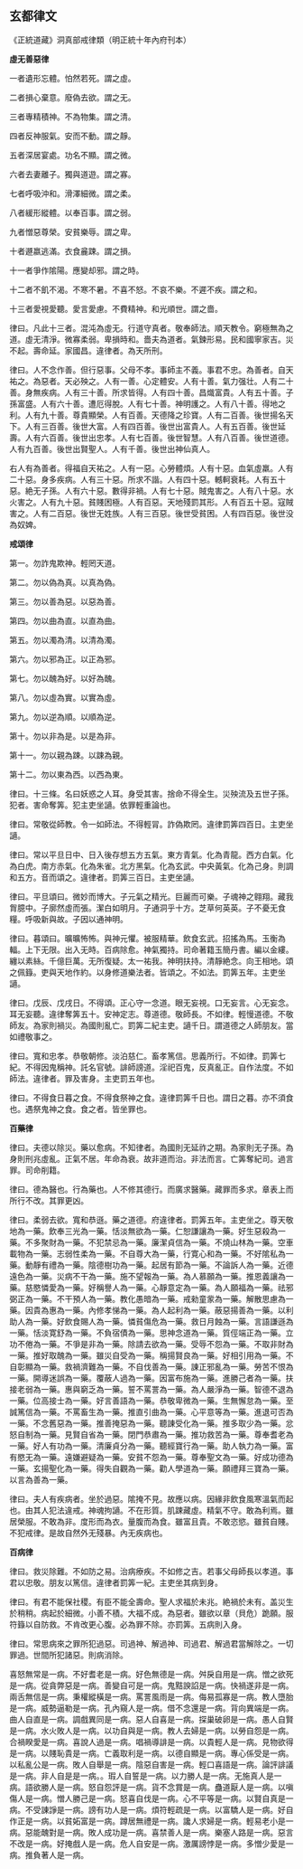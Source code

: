 ## 玄都律文

《正統道藏》洞真部戒律類（明正統十年內府刊本）

**虛无善惡律**

一者遺形忘體。怕然若死。謂之虛。

二者損心棄意。廢偽去欲。謂之无。

三者專精積神。不為物集。謂之清。

四者反神服氣。安而不動。謂之靜。

五者深居宴處。功名不顯。謂之微。

六者去妻離子。獨與道遊。謂之寡。

七者呼吸沖和。滑澤細微。謂之柔。

八者緩形縱體。以奉百事。謂之弱。

九者憎惡尊榮。安貧樂辱。謂之卑。

十者遯嬴逃滿。衣食麄踈。謂之損。

十一者爭作隂陽。應變却邪。謂之時。

十二者不飢不渴。不寒不暑。不喜不怒。不哀不樂。不遲不疾。謂之和。

十三者愛視愛聽。愛言愛慮。不費精神。和光順世。謂之嗇。

律曰。凡此十三者。混沌為虛无。行道守真者。敬奉師法。順天教令。窮極無為之道。虛无清淨。微寡柔弱。卑損時和。嗇夫為道者。氣鍊形易。民和國寧家吉。災不起。壽命延。家國昌。違律者。為天所刑。

律曰。人不念作善。但行惡事。父母不孝。事師主不義。事君不忠。為善者。自天祐之。為惡者。天必殃之。人有一善。心定體安。人有十善。氣力强壮。人有二十善。身無疾病。人有三十善。所求皆得。人有四十善。昌熾富貴。人有五十善。子孫富盛。人有六十善。遭厄得脫。人有七十善。神明護之。人有八十善。得地之利。人有九十善。尊貴顯榮。人有百善。天德降之珍寶。人有二百善。後世揚名天下。人有三百善。後世大富。人有四百善。後世出富貴人。人有五百善。後世延壽。人有六百善。後世出忠孝。人有七百善。後世智慧。人有八百善。後世道德。人有九百善。後世出賢聖人。人有千善。後世出神仙真人。

右人有為善者。得福自天祐之。人有一惡。心勞體煩。人有十惡。血氣虛羸。人有二十惡。身多疾病。人有三十惡。所求不諧。人有四十惡。轗軻衰耗。人有五十惡。絶无子孫。人有六十惡。數得非禍。人有七十惡。賊鬼害之。人有八十惡。水火害之。人有九十惡。貧賤困極。人有百惡。天地殘罰其形。人有百五十惡。寇賊害之。人有二百惡。後世无姓族。人有三百惡。後世受貧困。人有四百惡。後世没為奴婢。

**戒頌律**

第一。勿詐鬼欺神。輕罔天道。

第二。勿以偽為真。以真為偽。

第三。勿以善為惡。以惡為善。

第四。勿以曲為直。以直為曲。

第五。勿以濁為清。以清為濁。

第六。勿以邪為正。以正為邪。

第七。勿以醜為好。以好為醜。

第八。勿以虛為實。以實為虛。

第九。勿以逆為順。以順為逆。

第十。勿以非為是。以是為非。

第十一。勿以親為踈。以踈為親。

第十二。勿以東為西。以西為東。

律曰。十三條。名曰妖惑之人耳。身受其害。捨命不得全生。災殃流及五世子孫。犯者。害命奪筭。犯主吏坐讁。依罪輕重論也。

律曰。常敬從師教。令一如師法。不得輕冐。詐偽欺罔。違律罰筭四百日。主吏坐讁。

律曰。常以平旦日中、日入後存想五方五氣。東方青氣。化為青龍。西方白氣。化為白虎。南方赤氣。化為朱雀。北方黑氣。化為玄武。中央黃氣。化為己身。則調和五方。音而頌之。違律者。罰筭三百日。主吏坐讁。

律曰。平旦頌曰。微妙而博大。子元氣之精光。巨麗而可樂。子魂神之翱翔。藏我胷臆中。子廓然虛而張。潔白如明月。子通洞乎十方。芝草何英英。子不憂无食糧。呼吸新與故。子因以通神明。

律曰。暮頌曰。曠曠怖怖。與神元懼。被服精華。飲食玄武。招搖為馬。玉衡為輻。上下无限。出入无時。百病除愈。神氣獨持。司命著籍玉簡丹書。編以金縷。纏以素絲。千億巨萬。无所復疑。太一祐我。神明扶持。清靜絶念。向王相地。頌之佩籙。吏與天地作約。以身修道樂法者。皆頌之。不如法。罰筭五年。主吏坐讁。

律曰。戊辰、戊戌日。不得頌。正心守一念道。眼无妄視。口无妄言。心无妄念。耳无妄聽。違律奪筭五十。安神定志。尊道德。敬師長。不如律。輕慢道德。不敬師友。為家則禍災。為國則亂亡。罰筭二紀主吏。讁千日。謂道德之人師朋友。當如禮敬事之。

律曰。寬和忠孝。恭敬朝修。淡泊慈仁。畜孝篤信。思義所行。不如律。罰筭七紀。不得因鬼稱神。託名官號。誹師謗道。淫祀百鬼，反真亂正。自作法度。不如師法。違律者。罪及害身。主吏罰五年也。

律曰。不得食日暮之食。不得食祭神之食。違律罰筭千日也。謂日之暮。亦不須食也。遇祭鬼神之食。食之者。皆坐罪也。

**百藥律**

律曰。夫德以除災。藥以愈病。不知律者。為國則无延祚之期。為家則无子孫。為身則刑兆虛亂。正氣不居。年命為衰。故非道而治。非法而言。亡筭奪紀司。過言罪。司命削籍。

律曰。德為醫也。行為藥也。人不修其德行。而廣求醫藥。藏罪而多求。章表上而所行不改。其罪更凶。

律曰。柔弱去欲。寬和恭遜。藥之道德。府違律者。罰筭五年。主吏坐之。尊天敬地為一藥。飲奉三光為一藥。恬淡無欲為一藥。仁恕謙讓為一藥。好生惡殺為一藥。不多聚財為一藥。不犯禁忌為一藥。廉潔貞信為一藥。不燒山林為一藥。空車載物為一藥。志弱性柔為一藥。不自尊大為一藥，行寛心和為一藥。不好隂私為一藥。動靜有禮為一藥。陰德樹功為一藥。起居有節為一藥。不論訴人為一藥。近德遠色為一藥。災病不干為一藥。施不望報為一藥。為人慕願為一藥。推恩義讓為一藥。慈愍憐愛為一藥。好稱譽人為一藥。心靜意定為一藥。為人願福為一藥。祛邪弼正為一藥。不干預人為一藥。教化愚暗為一藥。戒勑童䝉為一藥。解散思慮為一藥。因貴為惠為一藥。內修孝悌為一藥。為人起利為一藥。蔽惡揚善為一藥。以利助人為一藥。好飲食賜人為一藥。憐貧傷危為一藥。救日月蝕為一藥。言語謙遜為一藥。恬淡寛舒為一藥。不負宿債為一藥。思神念道為一藥。質俓端正為一藥。立功不倦為一藥。不爭是非為一藥。除請去欲為一藥。受辱不怨為一藥。不取非財為一藥。推好取醜為一藥。雖災自受為一藥。稱揚賢良為一藥。好相引用為一藥。不自彰顯為一藥。救禍濟難為一藥。不自伐善為一藥。諌正邪亂為一藥。勞苦不恨為一藥。開導迷誤為一藥。覆蔽人過為一藥。因富布施為一藥。進勝己者為一藥。扶接老弱為一藥。惠與窮乏為一藥。誓不罵詈為一藥。為人嚴淨為一藥。智德不退為一藥。位高接士為一藥。好言善語為一藥。恭敬卑微為一藥。生無懈怠為一藥。至誠篤信為一藥。不罵畜生為一藥。推直引曲為一藥。心平意等為一藥。進退可否為一藥。不念舊惡為一藥。推善掩惡為一藥。聽諌受化為一藥。推多取少為一藥。忿怒自制為一藥。見賢自省為一藥。閉門恭肅為一藥。推功救苦為一藥。尊奉耆老為一藥。好人有功為一藥。清廉貞分為一藥。聽經寶行為一藥。助人執力為一藥。富有愍无為一藥。遠嫌避疑為一藥。安貧不怨為一藥。尊奉聖文為一藥。好成功德為一藥。玄揚聖化為一藥。得失自觀為一藥。勸人學道為一藥。願禮拜三寶為一藥。以言為善為一藥。

律曰。夫人有疾病者。坐於過惡。隂掩不見。故應以病。因緣非飲食風寒溫氣而起也。由其人犯法違戒。神魂拘讁。不在形質。肌踈藏虛。精氣不守。敢為利焉。雖居榮服。不敢為非。度形而為衣。量腹而為食。雖富且貴。不敢恣慾。雖貧自賤。不犯戒律。是故自然外无殘暴。內无疾病也。

**百病律**

律曰。救災除難。不如防之易。治病療疾。不如修之吉。若事父母師長以孝道。事君以忠敬。朋友以篤信。違律者罰筭一紀。主吏坐其病到身。

律曰。有君不能保社稷。有臣不能全壽命。聖人求福於未兆。絶禍於未有。盖災生於稍稍。病起於細微。小善不積。大福不成。為惡者。雖欲以章（貝危）跪願。服符籙以自防救。不肯改更心腹。必為罪不除。亦罰筭。五病則入身。

律曰。常思病來之罪所犯過惡。司過神、解過神、司過君、解過君當解除之。一切罪過。世間所犯諸惡。則病消除。

喜怒無常是一病。不好耆老是一病。好色無德是一病。舛戾自用是一病。憎之欲死是一病。從貪弊惡是一病。善變自可是一病。鬼黠諛諂是一病。快禍遂非是一病。兩舌無信是一病。秉權縱橫是一病。罵詈風雨是一病。侮易孤寡是一病。教人墮胎是一病。威勢逼勒是一病。孔內窺人是一病。借不念還是一病。背向異端是一病。曲人自直是一病。調戲異同是一病。惡人自喜是一病。探巢破卵是一病。愚人自賢是一病。水火敗人是一病。以功自與是一病。教人去婦是一病。以勞自怨是一病。合禍睽愛是一病。喜說人過是一病。唱禍導誹是一病。以貴輕人是一病。見物欲得是一病。以賤恥貴是一病。亡義取利是一病。以德自顯是一病。專心係受是一病。以私亂公是一病。敗人自舉是一病。陰惡自害是一病。輕口喜語是一病。論評誹議是一病。非人自是是一病。。瑕人自誓是一病。以力勝人是一病。无施真人是一病。語欲勝人是一病。怒自怨評是一病。貨不念賞是一病。蠱道厭人是一病。以嗔傷人是一病。憎人勝己是一病。怒喜自伐是一病。心不平等是一病。以賢自真是一病。不受諌諍是一病。謗有功人是一病。煩符輕疏是一病。以富驕人是一病。好自作正是一病。以貧妬富是一病。蹲居無禮是一病。讒人求婦是一病。輕易老小是一病。惡能醜對是一病。敗人成功是一病。喜禁善人是一病。樂塞人路是一病。惡言不改是一病。好掩戲人是一病。危人自安是一病。激厲謗悖是一病。多憎少愛是一病。推負著人是一病。

